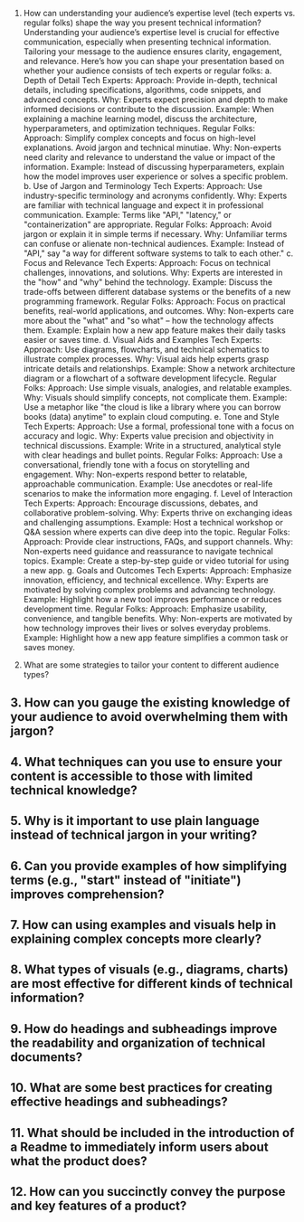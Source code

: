 1. How can understanding your audience’s expertise level (tech experts vs. regular folks) shape the way you present technical information?
      Understanding your audience’s expertise level is crucial for effective communication, especially when presenting technical information. Tailoring your            message to the audience ensures clarity, engagement, and relevance. Here’s how you can shape your presentation based on whether your audience consists of         tech experts or regular folks:
        a. Depth of Detail
           Tech Experts:
                Approach: Provide in-depth, technical details, including specifications, algorithms, code snippets, and advanced concepts.
                Why: Experts expect precision and depth to make informed decisions or contribute to the discussion.
                Example: When explaining a machine learning model, discuss the architecture, hyperparameters, and optimization techniques.
            Regular Folks:
                Approach: Simplify complex concepts and focus on high-level explanations. Avoid jargon and technical minutiae.
                Why: Non-experts need clarity and relevance to understand the value or impact of the information.
                Example: Instead of discussing hyperparameters, explain how the model improves user experience or solves a specific problem.
       b. Use of Jargon and Terminology
          Tech Experts:
                Approach: Use industry-specific terminology and acronyms confidently.
                Why: Experts are familiar with technical language and expect it in professional communication.
                Example: Terms like "API," "latency," or "containerization" are appropriate.
          Regular Folks:
                Approach: Avoid jargon or explain it in simple terms if necessary.
                Why: Unfamiliar terms can confuse or alienate non-technical audiences.
                Example: Instead of "API," say "a way for different software systems to talk to each other."
       c. Focus and Relevance
          Tech Experts:
                Approach: Focus on technical challenges, innovations, and solutions.
                Why: Experts are interested in the "how" and "why" behind the technology.
                Example: Discuss the trade-offs between different database systems or the benefits of a new programming framework.
          Regular Folks:
                Approach: Focus on practical benefits, real-world applications, and outcomes.
                Why: Non-experts care more about the "what" and "so what" – how the technology affects them.
                Example: Explain how a new app feature makes their daily tasks easier or saves time.
       d. Visual Aids and Examples
          Tech Experts:
                Approach: Use diagrams, flowcharts, and technical schematics to illustrate complex processes.
                Why: Visual aids help experts grasp intricate details and relationships.
                Example: Show a network architecture diagram or a flowchart of a software development lifecycle.
          Regular Folks:
                Approach: Use simple visuals, analogies, and relatable examples.
                Why: Visuals should simplify concepts, not complicate them.
                Example: Use a metaphor like "the cloud is like a library where you can borrow books (data) anytime" to explain cloud computing.
        e. Tone and Style
           Tech Experts:
                Approach: Use a formal, professional tone with a focus on accuracy and logic.
                Why: Experts value precision and objectivity in technical discussions.
                Example: Write in a structured, analytical style with clear headings and bullet points.
            Regular Folks:
                Approach: Use a conversational, friendly tone with a focus on storytelling and engagement.
                Why: Non-experts respond better to relatable, approachable communication.
                Example: Use anecdotes or real-life scenarios to make the information more engaging.
         f. Level of Interaction
            Tech Experts:
                Approach: Encourage discussions, debates, and collaborative problem-solving.
                Why: Experts thrive on exchanging ideas and challenging assumptions.
                Example: Host a technical workshop or Q&A session where experts can dive deep into the topic.
            Regular Folks:
                 Approach: Provide clear instructions, FAQs, and support channels.
                 Why: Non-experts need guidance and reassurance to navigate technical topics.
                 Example: Create a step-by-step guide or video tutorial for using a new app.
          g. Goals and Outcomes
             Tech Experts:
                 Approach: Emphasize innovation, efficiency, and technical excellence.
                 Why: Experts are motivated by solving complex problems and advancing technology.
                 Example: Highlight how a new tool improves performance or reduces development time.
             Regular Folks:
                  Approach: Emphasize usability, convenience, and tangible benefits.
                  Why: Non-experts are motivated by how technology improves their lives or solves everyday problems.
                  Example: Highlight how a new app feature simplifies a common task or saves money.


2. What are some strategies to tailor your content to different audience types?
## 3. How can you gauge the existing knowledge of your audience to avoid overwhelming them with jargon?
## 4. What techniques can you use to ensure your content is accessible to those with limited technical knowledge?
## 5. Why is it important to use plain language instead of technical jargon in your writing?
## 6. Can you provide examples of how simplifying terms (e.g., "start" instead of "initiate") improves comprehension?
## 7. How can using examples and visuals help in explaining complex concepts more clearly?
## 8. What types of visuals (e.g., diagrams, charts) are most effective for different kinds of technical information?
## 9. How do headings and subheadings improve the readability and organization of technical documents?
## 10. What are some best practices for creating effective headings and subheadings?
## 11. What should be included in the introduction of a Readme to immediately inform users about what the product does?
## 12. How can you succinctly convey the purpose and key features of a product?
